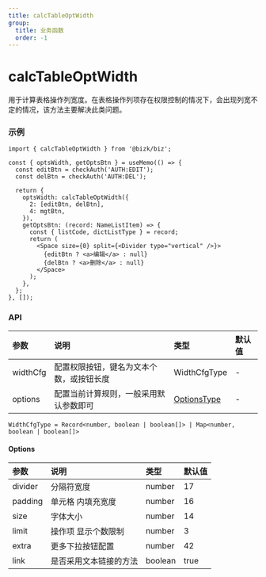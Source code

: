 ```yaml
---
title: calcTableOptWidth
group:
  title: 业务函数
  order: -1
---
```


# calcTableOptWidth

用于计算表格操作列宽度。在表格操作列项存在权限控制的情况下，会出现列宽不定的情况，该方法主要解决此类问题。

### 示例

```tsx | pure
import { calcTableOptWidth } from '@bizk/biz';

const { optsWidth, getOptsBtn } = useMemo(() => {
  const editBtn = checkAuth('AUTH:EDIT');
  const delBtn = checkAuth('AUTH:DEL');

  return {
    optsWidth: calcTableOptWidth({
      2: [editBtn, delBtn],
      4: mgtBtn,
    }),
    getOptsBtn: (record: NameListItem) => {
      const { listCode, dictListType } = record;
      return (
        <Space size={0} split={<Divider type="vertical" />}>
          {editBtn ? <a>编辑</a> : null}
          {delBtn ? <a>删除</a> : null}
        </Space>
      );
    },
  };
}, []);
```

### API

| 参数     | 说明                                     | 类型                    | 默认值 |
| :------- | :--------------------------------------- | :---------------------- | :----- |
| widthCfg | 配置权限按钮，键名为文本个数，或按钮长度 | WidthCfgType            | -      |
| options  | 配置当前计算规则，一般采用默认参数即可   | [OptionsType](#options) | -      |

`WidthCfgType = Record<number, boolean | boolean[]> | Map<number, boolean | boolean[]>`

#### Options

| 参数    | 说明                   | 类型    | 默认值 |
| :------ | :--------------------- | :------ | :----- |
| divider | 分隔符宽度             | number  | 17     |
| padding | 单元格 内填充宽度      | number  | 16     |
| size    | 字体大小               | number  | 14     |
| limit   | 操作项 显示个数限制    | number  | 3      |
| extra   | 更多下拉按钮配置       | number  | 42     |
| link    | 是否采用文本链接的方法 | boolean | true   |
